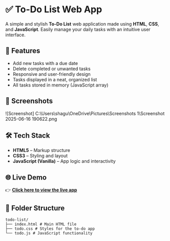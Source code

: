 # ✅ To-Do List Web App

A simple and stylish **To-Do List** web application made using **HTML**, **CSS**, and **JavaScript**. Easily manage your daily tasks with an intuitive user interface.

## 🌟 Features

- Add new tasks with a due date
- Delete completed or unwanted tasks
- Responsive and user-friendly design
- Tasks displayed in a neat, organized list
- All tasks stored in memory (JavaScript array)

## 📸 Screenshots

![Screenshot] C:\Users\shagu\OneDrive\Pictures\Screenshots 1\Screenshot 2025-06-16 190622.png

## 🛠️ Tech Stack

- **HTML5** – Markup structure
- **CSS3** – Styling and layout
- **JavaScript (Vanilla)** – App logic and interactivity


## 🌐 Live Demo

👉 **[Click here to view the live app](https://shagunn29.github.io/todo-list/)**


## 📁 Folder Structure

```
todo-list/
├── index.html # Main HTML file
├── todo.css # Styles for the to-do app
└── todo.js # JavaScript functionality
```


